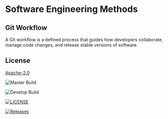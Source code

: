 # Software Engineering Methods

## Git Workflow

A Git workflow is a defined process that guides how developers collaborate, manage code changes, and release stable versions of software.

## License

[Apache-2.0](https://www.apache.org/licenses/LICENSE-2.0)

![Master Build](https://github.com/myo-papa-kyaw/sem/actions/workflows/main.yml/badge.svg?branch=master&style=flat-square&label=Master%20Build)

![Develop Build](https://github.com/myo-papa-kyaw/sem/actions/workflows/main.yml/badge.svg?branch=develop&style=flat-square&label=Develop%20Build)


[![LICENSE](https://img.shields.io/github/license/myo-papa-kyaw/sem.svg?style=flat-square)](https://github.com/myo-papa-kyaw/sem/blob/master/LICENSE)

[![Releases](https://img.shields.io/github/release/myo-papa-kyaw/sem/all.svg?style=flat-square)](https://github.com/myo-papa-kyaw/sem/releases)